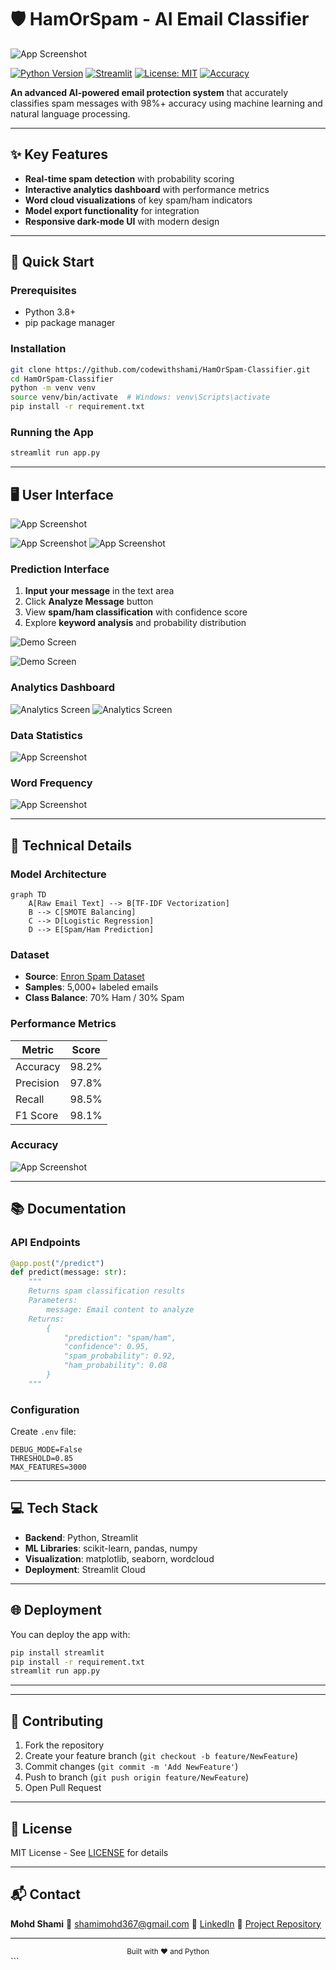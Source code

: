 # 🛡️ HamOrSpam - AI Email Classifier

![App Screenshot](./img/model.png)

[![Python Version](https://img.shields.io/badge/python-3.8+-blue.svg)](https://www.python.org/downloads/)
[![Streamlit](https://img.shields.io/badge/Framework-Streamlit-ff4b4b.svg)](https://streamlit.io/)
[![License: MIT](https://img.shields.io/badge/License-MIT-green.svg)](LICENSE)
[![Accuracy](https://img.shields.io/badge/Accuracy-98%25-brightgreen)](#performance-metrics)

**An advanced AI-powered email protection system** that accurately classifies spam messages with 98%+ accuracy using machine learning and natural language processing.

---

## ✨ Key Features
- **Real-time spam detection** with probability scoring
- **Interactive analytics dashboard** with performance metrics
- **Word cloud visualizations** of key spam/ham indicators
- **Model export functionality** for integration
- **Responsive dark-mode UI** with modern design

---

## 🚀 Quick Start

### Prerequisites
- Python 3.8+
- pip package manager

### Installation
```bash
git clone https://github.com/codewithshami/HamOrSpam-Classifier.git
cd HamOrSpam-Classifier
python -m venv venv
source venv/bin/activate  # Windows: venv\Scripts\activate
pip install -r requirement.txt
````

### Running the App

```bash
streamlit run app.py
```

---

## 🖥️ User Interface
![App Screenshot](./img/instructions.png)

![App Screenshot](./img/interface.png)
![App Screenshot](./img/analyser.png)



### Prediction Interface

1. **Input your message** in the text area
2. Click **Analyze Message** button
3. View **spam/ham classification** with confidence score
4. Explore **keyword analysis** and probability distribution

![Demo Screen](./img/analyser01.png)


![Demo Screen](./img/analyser02.png)



### Analytics Dashboard


![Analytics Screen](./img/model_performence.png)
![Analytics Screen](./img/matrics.png)
 ### Data Statistics

 ![App Screenshot](./img/data_statistics.png)

 ### Word Frequency
 ![App Screenshot](./img/word_frequency.png)






---

## 🧠 Technical Details

### Model Architecture

```mermaid
graph TD
    A[Raw Email Text] --> B[TF-IDF Vectorization]
    B --> C[SMOTE Balancing]
    C --> D[Logistic Regression]
    D --> E[Spam/Ham Prediction]
```

### Dataset

* **Source**: [Enron Spam Dataset](http://www2.aueb.gr/users/ion/data/enron-spam/)
* **Samples**: 5,000+ labeled emails
* **Class Balance**: 70% Ham / 30% Spam

### Performance Metrics

| Metric    | Score |
| --------- | ----- |
| Accuracy  | 98.2% |
| Precision | 97.8% |
| Recall    | 98.5% |
| F1 Score  | 98.1% |
### Accuracy
![App Screenshot](./img/accuracy.png)

---

## 📚 Documentation

### API Endpoints

```python
@app.post("/predict")
def predict(message: str):
    """
    Returns spam classification results
    Parameters:
        message: Email content to analyze
    Returns:
        {
            "prediction": "spam/ham",
            "confidence": 0.95,
            "spam_probability": 0.92,
            "ham_probability": 0.08
        }
    """
```

### Configuration

Create `.env` file:

```env
DEBUG_MODE=False
THRESHOLD=0.85
MAX_FEATURES=3000
```

---

## 💻 Tech Stack

* **Backend**: Python, Streamlit
* **ML Libraries**: scikit-learn, pandas, numpy
* **Visualization**: matplotlib, seaborn, wordcloud
* **Deployment**: Streamlit Cloud

---

## 🌐 Deployment

You can deploy the app with:

```bash
pip install streamlit
pip install -r requirement.txt
streamlit run app.py
```

---


---

## 🤝 Contributing

1. Fork the repository
2. Create your feature branch (`git checkout -b feature/NewFeature`)
3. Commit changes (`git commit -m 'Add NewFeature'`)
4. Push to branch (`git push origin feature/NewFeature`)
5. Open Pull Request

---

## 📜 License

MIT License - See [LICENSE](LICENSE) for details

---

## 📬 Contact

**Mohd Shami**
📧 [shamimohd367@gmail.com](mailto:shamimohd367@gmail.com)
💼 [LinkedIn](https://www.linkedin.com/in/mohd-shami-792133276)
🔗 [Project Repository](https://github.com/codewithshami/hamOrSpam-Classifier)

---

<div align="center">
  <sub>Built with ❤️ and Python</sub>
</div>
```


